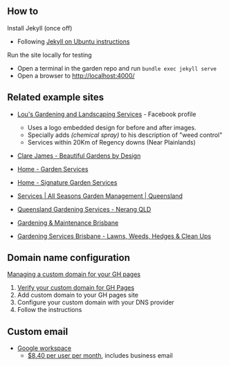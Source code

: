 <!--
 Copyright (C) 2024 David Jones
 
 This program is free software: you can redistribute it and/or modify
 it under the terms of the GNU Affero General Public License as
 published by the Free Software Foundation, either version 3 of the
 License, or (at your option) any later version.
 
 This program is distributed in the hope that it will be useful,
 but WITHOUT ANY WARRANTY; without even the implied warranty of
 MERCHANTABILITY or FITNESS FOR A PARTICULAR PURPOSE.  See the
 GNU Affero General Public License for more details.
 
 You should have received a copy of the GNU Affero General Public License
 along with this program.  If not, see <https://www.gnu.org/licenses/>.
-->

## How to 

Install Jekyll (once off)
- Following [Jekyll on Ubuntu instructions](https://jekyllrb.com/docs/installation/ubuntu/)

Run the site locally for testing

- Open a terminal in the garden repo and run `bundle exec jekyll serve`
- Open a browser to [http://localhost:4000/](http://localhost:4000/)

## Related example sites


- [Lou's Gardening and Landscaping Services](https://www.facebook.com/people/Lous-Gardening-and-Landscaping-Services/100086364647648/) - Facebook profile

    - Uses a logo embedded design for before and after images.
    - Specially adds _(chemical spray)_ to his description of "weed control"
    - Services within 20Km of Regency downs (Near Plainlands)

- [Clare James - Beautiful Gardens by Design](https://clarejames.com.au/)
- [Home - Garden Services](https://www.gardenservicesbrisbane.com.au/) 
- [Home - Signature Garden Services](https://signaturegardenservices.com.au/)
- [Services | All Seasons Garden Management | Queensland](https://www.asgm.com.au/services)
- [Queensland Gardening Services - Nerang QLD](https://www.serviceseeking.com.au/profile/91322-queensland-gardening-services)
- [Gardening & Maintenance Brisbane](https://queenslandhorticulture.com.au/our-services/garden-maintenance/)
- [Gardening Services Brisbane - Lawns, Weeds, Hedges & Clean Ups](https://www.greenteambrisbane.com.au/)


## Domain name configuration 

[Managing a custom domain for your GH pages](https://docs.github.com/en/pages/configuring-a-custom-domain-for-your-github-pages-site/managing-a-custom-domain-for-your-github-pages-site)

1. [Verify your custom domain for GH Pages](https://docs.github.com/en/pages/configuring-a-custom-domain-for-your-github-pages-site/verifying-your-custom-domain-for-github-pages)
2. Add custom domain to your GH pages site 
3. Configure your custom domain with your DNS provider
4. Follow the instructions 

## Custom email 

- [Google workspace](https://workspace.google.com/solutions/business-email/)
    - [$8.40 per user per month](https://workspace.google.com/pricing.html), includes business email
